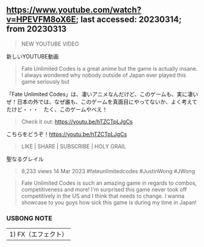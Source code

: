 ## https://www.youtube.com/watch?v=HPEVFM8oX6E; last accessed: 20230314; from 20230313

> NEW YOUTUBE VIDEO

新しいYOUTUBE動画

> Fate Unlimited Codes is a great anime but the game is actually insane.  I always wondered why nobody outside of Japan ever played this game seriously but 

「Fate Unlimited Codes」は、凄いアニメなんだけど、このゲームも、実に凄いぜ！日本の外では、なぜ誰も、このゲームを真面目にやってないか、よく考えてたけど・・・　たく、このゲームやべえ！

> Check it out: https://youtu.be/hTZCTpLJgCs

こちらをどうぞ！https://youtu.be/hTZCTpLJgCs

> LIKE | SHARE | SUBSCRIBE | HOLY GRAIL

聖なるグレイル

> 8,233 views  14 Mar 2023  #fateunlimitedcodes #JustinWong #JWong

> Fate Unlimited Codes is such an amazing game in regards to combos, competitiveness and more! I'm surprised this game never took off competitively in the US and I think that needs to change. I wanna showcase to you guys how sick this game is during my time in Japan!

### USBONG NOTE

<table>
  <tr><td>
    1) FX（エフェクト）
    </td></tr>
</table>

